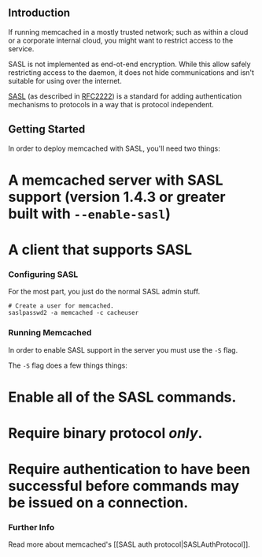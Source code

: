 ## Introduction

If running memcached in a mostly trusted network; such as within a cloud or a
corporate internal cloud, you might want to restrict access to the service.

SASL is not implemented as end-ot-end encryption. While this allow safely
restricting access to the daemon, it does not hide communications and isn't
suitable for using over the internet.

[SASL](http://en.wikipedia.org/wiki/Simple_Authentication_and_Security_Layer) (as described in [RFC2222](http://tools.ietf.org/html/rfc2222)) is a standard for adding authentication mechanisms to protocols in a way that is protocol independent.

## Getting Started

In order to deploy memcached with SASL, you'll need two things:

  # A memcached server with SASL support (version 1.4.3 or greater built with `--enable-sasl`)
  # A client that supports SASL

### Configuring SASL

For the most part, you just do the normal SASL admin stuff.

```
# Create a user for memcached.
saslpasswd2 -a memcached -c cacheuser
```

### Running Memcached

In order to enable SASL support in the server you must use the `-S` flag.

The `-S` flag does a few things things:

  # Enable all of the SASL commands.
  # Require binary protocol _only_.
  # Require authentication to have been successful before commands may be issued on a connection.

### Further Info

Read more about memcached's [[SASL auth protocol|SASLAuthProtocol]].
